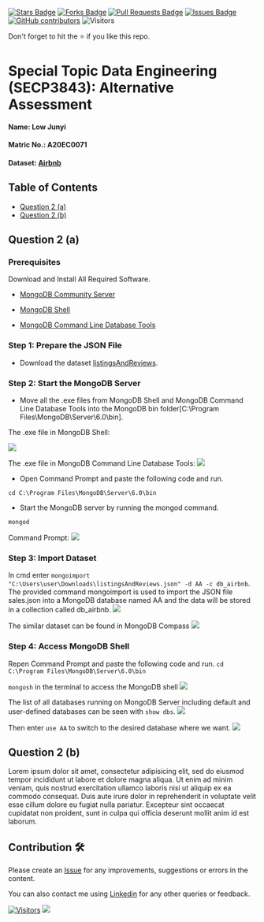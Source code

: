 <a href="https://github.com/drshahizan/SECP3843/stargazers"><img src="https://img.shields.io/github/stars/drshahizan/SECP3843" alt="Stars Badge"/></a>
<a href="https://github.com/drshahizan/SECP3843/network/members"><img src="https://img.shields.io/github/forks/drshahizan/SECP3843" alt="Forks Badge"/></a>
<a href="https://github.com/drshahizan/SECP3843/pulls"><img src="https://img.shields.io/github/issues-pr/drshahizan/SECP3843" alt="Pull Requests Badge"/></a>
<a href="https://github.com/drshahizan/SECP3843/issues"><img src="https://img.shields.io/github/issues/drshahizan/SECP3843" alt="Issues Badge"/></a>
<a href="https://github.com/drshahizan/SECP3843/graphs/contributors"><img alt="GitHub contributors" src="https://img.shields.io/github/contributors/drshahizan/SECP3843?color=2b9348"></a>
![Visitors](https://api.visitorbadge.io/api/visitors?path=https%3A%2F%2Fgithub.com%2Fdrshahizan%2FSECP3843&labelColor=%23d9e3f0&countColor=%23697689&style=flat)

Don't forget to hit the :star: if you like this repo.

# Special Topic Data Engineering (SECP3843): Alternative Assessment

#### Name: Low Junyi
#### Matric No.: A20EC0071
#### Dataset: [Airbnb](https://github.com/drshahizan/dataset/tree/main/mongodb/05-airbnb)

## Table of Contents
- [Question 2 (a)](question-2-(a))
- [Question 2 (b)](question-2-(b))

## Question 2 (a)

### Prerequisites
Download and Install All Required Software.
- [MongoDB Community Server](https://www.mongodb.com/try/download/community)<br>

- [MongoDB Shell](https://www.mongodb.com/try/download/shell) <br>
  
- [MongoDB Command Line Database Tools](https://www.mongodb.com/try/download/database-tools) <br>



### Step 1: Prepare the JSON File
- Download the dataset <a href="https://github.com/drshahizan/dataset/tree/main/mongodb/05-airbnb" >listingsAndReviews</a>.

### Step 2: Start the MongoDB Server
- Move all the .exe files from MongoDB Shell and  MongoDB Command Line Database Tools into the MongoDB bin folder[C:\Program Files\MongoDB\Server\6.0\bin].  

The .exe file in MongoDB Shell:

<img src="https://github.com/drshahizan/SECP3843/assets/120614501/b1018280-1188-4172-81a0-6ba0fc9f6f3a"></img>

The .exe file in MongoDB Command Line Database Tools:
<img src="https://github.com/drshahizan/SECP3843/assets/120614501/82b86e7a-8246-4927-9c6b-1c9de55f0615"></img>

- Open Command Prompt and paste the following code and run.
```
cd C:\Program Files\MongoDB\Server\6.0\bin
```

- Start the MongoDB server by running the mongod command. 
```
mongod
```
Command Prompt:
<img  src="https://github.com/drshahizan/SECP3843/assets/120614501/56d70022-c686-48cd-b7d3-83984142d527"></img>


### Step 3: Import Dataset
In cmd enter `mongoimport "C:\Users\user\Downloads\listingsAndReviews.json" -d AA -c db_airbnb`.
The provided command mongoimport is used to import the JSON file sales.json into a MongoDB database named AA and the data will be stored in a collection called db_airbnb.
<img  src="https://github.com/drshahizan/SECP3843/assets/120614501/4fdcd2b0-638f-49d3-bec8-0d6dd8b340ab"></img>

The similar dataset can be found in MongoDB Compass
<img  src="https://github.com/drshahizan/SECP3843/assets/120614501/5cf55382-90be-4420-b0b2-1322c6a17172"></img>

### Step 4: Access MongoDB Shell
Repen Command Prompt and paste the following code and run.
`cd C:\Program Files\MongoDB\Server\6.0\bin` 

`mongosh` in the terminal to access the MongoDB shell
<img  src="https://github.com/drshahizan/SECP3843/assets/120614501/8b475845-844a-465c-8170-f433e1adace4"></img>

The list of all databases running on MongoDB Server including default and user-defined databases can be seen with `show dbs`.
<img  src="https://github.com/drshahizan/SECP3843/assets/120614501/2c3f4fe0-4db9-4e20-97d5-45905df7b75c"></img>

Then enter `use AA` to switch to the desired database where we want.
<img  src="https://github.com/drshahizan/SECP3843/assets/120614501/995d0766-a1d3-4719-91f0-83da4afbf1e6"></img>

## Question 2 (b)
Lorem ipsum dolor sit amet, consectetur adipisicing elit, sed do eiusmod tempor incididunt ut labore et dolore magna aliqua. Ut enim ad minim veniam, quis nostrud exercitation ullamco laboris nisi ut aliquip ex ea commodo consequat. Duis aute irure dolor in reprehenderit in voluptate velit esse cillum dolore eu fugiat nulla pariatur. Excepteur sint occaecat cupidatat non proident, sunt in culpa qui officia deserunt mollit anim id est laborum.

## Contribution 🛠️
Please create an [Issue](https://github.com/drshahizan/special-topic-data-engineering/issues) for any improvements, suggestions or errors in the content.

You can also contact me using [Linkedin](https://www.linkedin.com/in/drshahizan/) for any other queries or feedback.

[![Visitors](https://api.visitorbadge.io/api/visitors?path=https%3A%2F%2Fgithub.com%2Fdrshahizan&labelColor=%23697689&countColor=%23555555&style=plastic)](https://visitorbadge.io/status?path=https%3A%2F%2Fgithub.com%2Fdrshahizan)
![](https://hit.yhype.me/github/profile?user_id=81284918)



